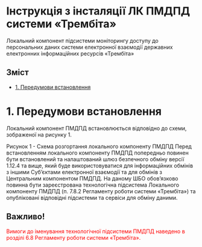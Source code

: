 # Інструкція з інсталяції ЛК ПМДПД системи «Трембіта»

Локальний компонент підсистеми моніторингу доступу до персональних даних системи електронної взаємодії державних електронних інформаційних ресурсів «Трембіта»
## Зміст
- [1. Передумови встановлення](#1-передумови-встановлення)

# 1. Передумови встановлення 
Локальний компонент ПМДПД встановлюється відповідно до схеми, зображеної на рисунку 1.



Рисунок 1 - Схема розгортання локального компоненту ПМДПД
Перед встановленням локального компоненту ПМДПД попередньо повинен бути встановлений та налаштований шлюз безпечного обміну версії 1.12.4 та вище, який буде використовуватися для інформаційних обмінів з іншими Суб’єктами електронної взаємодії та для обмінів з Центральним компонентом ПМДПД.
На даному ШБО обов’язково повинна бути зареєстрована технологічна підсистема Локального компоненту ПМДПД (п. 7.8.2 Регламенту роботи системи «Трембіта») та опубліковані відповідні підсистеми та сервіси для обміну даними.
## Важливо! 
<p style="color: red;">Вимоги до іменування технологічної підсистеми ПМДПД наведено в розділі 6.8 Регламенту роботи системи «Трембіта».</p>
